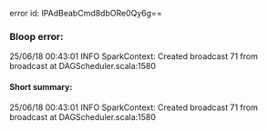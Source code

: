 error id: lPAdBeabCmd8dbORe0Qy6g==
### Bloop error:

25/06/18 00:43:01 INFO SparkContext: Created broadcast 71 from broadcast at DAGScheduler.scala:1580
#### Short summary: 

25/06/18 00:43:01 INFO SparkContext: Created broadcast 71 from broadcast at DAGScheduler.scala:1580